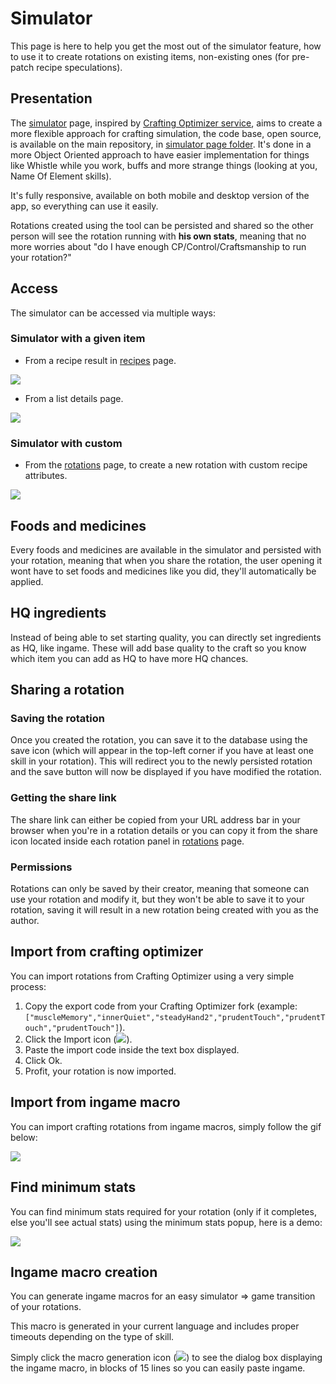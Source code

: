 # Simulator

This page is here to help you get the most out of the simulator feature,
 how to use it to create rotations on existing items, non-existing ones (for pre-patch recipe speculations).

## Presentation

The [simulator] page, inspired by [Crafting Optimizer service](http://ffxiv.lokyst.net/), aims to create a more flexible approach for 
crafting simulation, the code base, open source, is available on the main repository, in [simulator page folder](https://github.com/ffxiv-teamcraft/ffxiv-teamcraft/tree/master/src/app/pages/simulator). It's done in a more 
Object Oriented approach to have easier implementation for things like Whistle while you work, buffs and more strange things (looking at you, Name Of Element skills). 

It's fully responsive, available on both mobile and desktop version of the app, so everything can use it easily.

Rotations created using the tool can be persisted and shared so the other person will see the rotation running with **his own stats**, 
meaning that no more worries about "do I have enough CP/Control/Craftsmanship to run your rotation?"

## Access

The simulator can be accessed via multiple ways:

### Simulator with a given item

 * From a recipe result in [recipes] page.
 
 ![](https://i.imgur.com/rt88Gwn.gif)
 
 * From a list details page.
 
 ![](https://i.imgur.com/4O03RVA.gif)
 
### Simulator with custom 

 * From the [rotations] page, to create a new rotation with custom recipe attributes.
 
 ![](https://i.imgur.com/eHNlHtl.gif)
 
## Foods and medicines

Every foods and medicines are available in the simulator and persisted with your rotation, 
meaning that when you share the rotation, the user opening it wont have to set foods and medicines like you did, they'll automatically be applied.

## HQ ingredients

Instead of being able to set starting quality, you can directly set ingredients as HQ, like ingame. 
These will add base quality to the craft so you know which item you can add as HQ to have more HQ chances.

## Sharing a rotation

### Saving the rotation

Once you created the rotation, you can save it to the database using the save icon 
(which will appear in the top-left corner if you have at least one skill in your rotation).
This will redirect you to the newly persisted rotation and the save button will now be displayed if you have modified the rotation.

### Getting the share link

The share link can either be copied from your URL address bar in your browser when you're in a rotation details or you can copy it from the share icon 
located inside each rotation panel in [rotations] page. 

### Permissions

Rotations can only be saved by their creator, meaning that someone can use your rotation and modify it, 
but they won't be able to save it to your rotation, saving it will result in a new rotation being created with you as the author.

## Import from crafting optimizer

You can import rotations from Crafting Optimizer using a very simple process:

 1. Copy the export code from your Crafting Optimizer fork (example: `["muscleMemory","innerQuiet","steadyHand2","prudentTouch","prudentTouch","prudentTouch"]`).
 2. Click the Import icon (![](https://i.imgur.com/tTklnmI.png)).
 3. Paste the import code inside the text box displayed.
 4. Click Ok.
 5. Profit, your rotation is now imported.

## Import from ingame macro

You can import crafting rotations from ingame macros, simply follow the gif below:

![](https://i.imgur.com/Madc7mA.gif)

## Find minimum stats

You can find minimum stats required for your rotation (only if it completes, else you'll see actual stats) using the minimum stats popup, here is a demo:

![](https://i.imgur.com/UedLw7m.gif)

## Ingame macro creation

You can generate ingame macros for an easy simulator => game transition of your rotations.

This macro is generated in your current language and includes proper timeouts depending on the type of skill.

Simply click the macro generation icon (![](https://i.imgur.com/K3AAwVX.png)) to see the dialog box displaying the ingame macro,
 in blocks of 15 lines so you can easily paste ingame.

 
 
[simulator]:/simulator/custom
[recipes]:/recipes
[rotations]:/rotations
